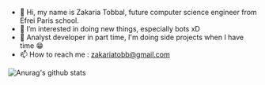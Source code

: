 - 👋 Hi, my name is Zakaria Tobbal, future computer science engineer from Efrei Paris school.
- 👀 I’m interested in doing new things, especially bots xD
- 🌱 Analyst developer in part time, I'm doing side projects when I have time 😁
- 📫 How to reach me : zakariatobb@gmail.com


![Anurag's github stats](https://github-readme-stats.vercel.app/api?username=Zakichanu&&show_icons=true&title_color=ffffff&icon_color=bb2acf&text_color=daf7dc&bg_color=151515)
